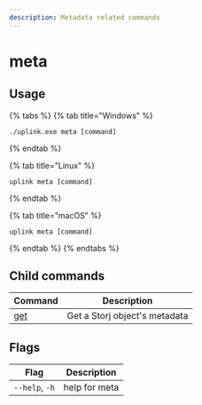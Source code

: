 ```yaml
---
description: Metadata related commands
---
```


# meta

## Usage

{% tabs %}
{% tab title="Windows" %}
```
./uplink.exe meta [command]
```
{% endtab %}

{% tab title="Linux" %}
```
uplink meta [command]
```
{% endtab %}

{% tab title="macOS" %}
```
uplink meta [command]
```
{% endtab %}
{% endtabs %}

## Child commands

| Command                    | Description                   |
| -------------------------- | ----------------------------- |
| [get](meta-get-command.md) | Get a Storj object's metadata |

## Flags

| Flag           | Description   |
| -------------- | ------------- |
| `--help`, `-h` | help for meta |
